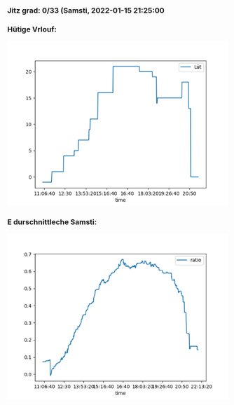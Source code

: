 ### Jitz grad: 0/33 (Samsti, 2022-01-15 21:25:00

### Hütige Vrlouf:
![Graph](Today.png)

### E durschnittleche Samsti:
![Graph](Samsti.png)